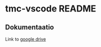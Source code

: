 # tmc-vscode README

## Dokumentaatio
Link to [google drive](https://drive.google.com/drive/folders/1g6ACPd6fAfHNhFF2ufmM5RsVfBQX5Gu9)

